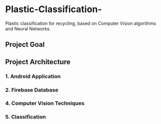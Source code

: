 # Plastic-Classification-
Plastic classification for recycling, based on Computer Vision algorithms and Neural Networks.
## Project Goal

## Project Architecture
### 1. Android Application
### 2. Firebase Database
### 4. Computer Vision Techniques
### 5. Classification 
